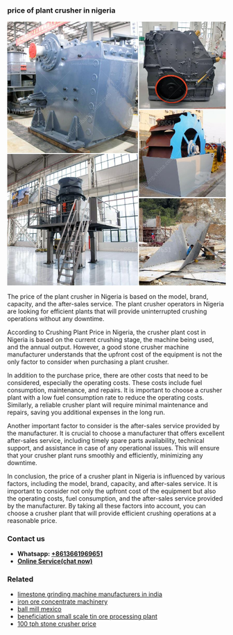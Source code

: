 <h3>price of plant crusher in nigeria</h3><img src='1706754002.jpg' alt=''><p>The price of the plant crusher in Nigeria is based on the model, brand, capacity, and the after-sales service. The plant crusher operators in Nigeria are looking for efficient plants that will provide uninterrupted crushing operations without any downtime.</p><p>According to Crushing Plant Price in Nigeria, the crusher plant cost in Nigeria is based on the current crushing stage, the machine being used, and the annual output. However, a good stone crusher machine manufacturer understands that the upfront cost of the equipment is not the only factor to consider when purchasing a plant crusher.</p><p>In addition to the purchase price, there are other costs that need to be considered, especially the operating costs. These costs include fuel consumption, maintenance, and repairs. It is important to choose a crusher plant with a low fuel consumption rate to reduce the operating costs. Similarly, a reliable crusher plant will require minimal maintenance and repairs, saving you additional expenses in the long run.</p><p>Another important factor to consider is the after-sales service provided by the manufacturer. It is crucial to choose a manufacturer that offers excellent after-sales service, including timely spare parts availability, technical support, and assistance in case of any operational issues. This will ensure that your crusher plant runs smoothly and efficiently, minimizing any downtime.</p><p>In conclusion, the price of a crusher plant in Nigeria is influenced by various factors, including the model, brand, capacity, and after-sales service. It is important to consider not only the upfront cost of the equipment but also the operating costs, fuel consumption, and the after-sales service provided by the manufacturer. By taking all these factors into account, you can choose a crusher plant that will provide efficient crushing operations at a reasonable price.</p><h3>Contact us</h3><ul><li><strong>Whatsapp:&nbsp;<a href="https://wa.me/8613661969651">+8613661969651</a></strong></li><li><a href="https://swt.shibang-china.com/?git&amp;zhl&amp;price of plant crusher in nigeria"><strong>Online Service(chat now)</strong></a></li></ul><h3>Related</h3><ul><li><a href='limestone grinding machine manufacturers in india.md'>limestone grinding machine manufacturers in india</a></li><li><a href='iron ore concentrate machinery.md'>iron ore concentrate machinery</a></li><li><a href='ball mill mexico.md'>ball mill mexico</a></li><li><a href='beneficiation small scale tin ore processing plant.md'>beneficiation small scale tin ore processing plant</a></li><li><a href='100 tph stone crusher price.md'>100 tph stone crusher price</a></li></ul>